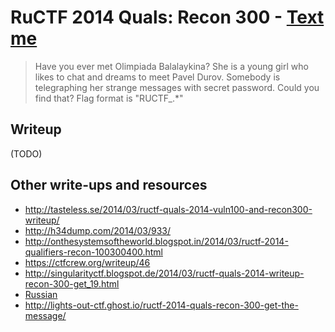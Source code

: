 # RuCTF 2014 Quals: Recon 300 - [Text me](https://github.com/HackerDom/ructf-2014-quals/tree/master/tasks/text_me)

> Have you ever met Olimpiada Balalaykina?
> She is a young girl who likes to chat and dreams to meet Pavel Durov.
> Somebody is telegraphing her strange messages with secret password. Could you find that?
> Flag format is "RUCTF\_.\*"

## Writeup

(TODO)

## Other write-ups and resources

* <http://tasteless.se/2014/03/ructf-quals-2014-vuln100-and-recon300-writeup/>
* <http://h34dump.com/2014/03/933/>
* <http://onthesystemsoftheworld.blogspot.in/2014/03/ructf-2014-qualifiers-recon-100300400.html>
* <https://ctfcrew.org/writeup/46>
* <http://singularityctf.blogspot.de/2014/03/ructf-quals-2014-writeup-recon-300-get_19.html>
* [Russian](http://singularityctf.blogspot.de/2014/03/ructf-quals-2014-writeup-recon-300-get.html)
* <http://lights-out-ctf.ghost.io/ructf-2014-quals-recon-300-get-the-message/>
